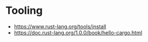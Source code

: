 
# Tooling
- https://www.rust-lang.org/tools/install
- https://doc.rust-lang.org/1.0.0/book/hello-cargo.html

